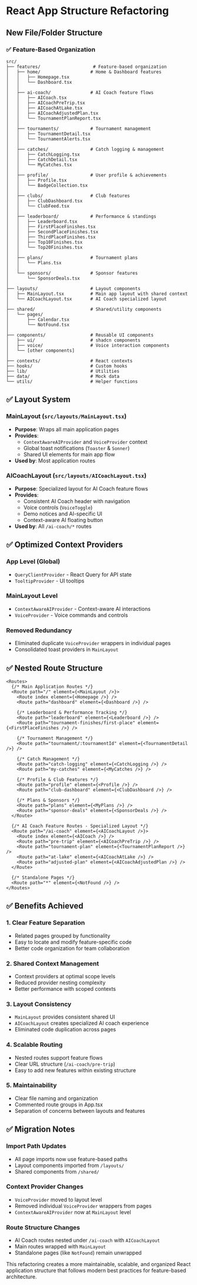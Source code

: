 # React App Structure Refactoring

## New File/Folder Structure

### ✅ Feature-Based Organization

```
src/
├── features/                    # Feature-based organization
│   ├── home/                   # Home & Dashboard features
│   │   ├── Homepage.tsx        
│   │   └── Dashboard.tsx       
│   │
│   ├── ai-coach/               # AI Coach feature flows
│   │   ├── AICoach.tsx         
│   │   ├── AICoachPreTrip.tsx  
│   │   ├── AICoachAtLake.tsx   
│   │   ├── AICoachAdjustedPlan.tsx
│   │   └── TournamentPlanReport.tsx
│   │
│   ├── tournaments/            # Tournament management
│   │   ├── TournamentDetail.tsx
│   │   └── TournamentAlerts.tsx
│   │
│   ├── catches/                # Catch logging & management
│   │   ├── CatchLogging.tsx    
│   │   ├── CatchDetail.tsx     
│   │   └── MyCatches.tsx       
│   │
│   ├── profile/                # User profile & achievements
│   │   ├── Profile.tsx         
│   │   └── BadgeCollection.tsx 
│   │
│   ├── clubs/                  # Club features
│   │   ├── ClubDashboard.tsx   
│   │   └── ClubFeed.tsx        
│   │
│   ├── leaderboard/            # Performance & standings
│   │   ├── Leaderboard.tsx     
│   │   ├── FirstPlaceFinishes.tsx
│   │   ├── SecondPlaceFinishes.tsx
│   │   ├── ThirdPlaceFinishes.tsx
│   │   ├── Top10Finishes.tsx   
│   │   └── Top20Finishes.tsx   
│   │
│   ├── plans/                  # Tournament plans
│   │   └── Plans.tsx           
│   │
│   └── sponsors/               # Sponsor features
│       └── SponsorDeals.tsx    
│
├── layouts/                    # Layout components
│   ├── MainLayout.tsx          # Main app layout with shared context
│   └── AICoachLayout.tsx       # AI Coach specialized layout
│
├── shared/                     # Shared/utility components
│   └── pages/                  
│       ├── Calendar.tsx        
│       └── NotFound.tsx        
│
├── components/                 # Reusable UI components
│   ├── ui/                     # shadcn components
│   ├── voice/                  # Voice interaction components
│   └── [other components]      
│
├── contexts/                   # React contexts
├── hooks/                      # Custom hooks
├── lib/                        # Utilities
├── data/                       # Mock data
└── utils/                      # Helper functions
```

## ✅ Layout System

### MainLayout (`src/layouts/MainLayout.tsx`)
- **Purpose**: Wraps all main application pages
- **Provides**: 
  - `ContextAwareAIProvider` and `VoiceProvider` context
  - Global toast notifications (`Toaster` & `Sonner`)
  - Shared UI elements for main app flow
- **Used by**: Most application routes

### AICoachLayout (`src/layouts/AICoachLayout.tsx`)
- **Purpose**: Specialized layout for AI Coach feature flows
- **Provides**:
  - Consistent AI Coach header with navigation
  - Voice controls (`VoiceToggle`)
  - Demo notices and AI-specific UI
  - Context-aware AI floating button
- **Used by**: All `/ai-coach/*` routes

## ✅ Optimized Context Providers

### App Level (Global)
- `QueryClientProvider` - React Query for API state
- `TooltipProvider` - UI tooltips

### MainLayout Level
- `ContextAwareAIProvider` - Context-aware AI interactions
- `VoiceProvider` - Voice commands and controls

### Removed Redundancy
- Eliminated duplicate `VoiceProvider` wrappers in individual pages
- Consolidated toast providers in `MainLayout`

## ✅ Nested Route Structure

```tsx
<Routes>
  {/* Main Application Routes */}
  <Route path="/" element={<MainLayout />}>
    <Route index element={<Homepage />} />
    <Route path="dashboard" element={<Dashboard />} />
    
    {/* Leaderboard & Performance Tracking */}
    <Route path="leaderboard" element={<Leaderboard />} />
    <Route path="tournament-finishes/first-place" element={<FirstPlaceFinishes />} />
    
    {/* Tournament Management */}
    <Route path="tournament/:tournamentId" element={<TournamentDetail />} />
    
    {/* Catch Management */}
    <Route path="catch-logging" element={<CatchLogging />} />
    <Route path="my-catches" element={<MyCatches />} />
    
    {/* Profile & Club Features */}
    <Route path="profile" element={<Profile />} />
    <Route path="club-dashboard" element={<ClubDashboard />} />
    
    {/* Plans & Sponsors */}
    <Route path="plans" element={<MyPlans />} />
    <Route path="sponsor-deals" element={<SponsorDeals />} />
  </Route>

  {/* AI Coach Feature Routes - Specialized Layout */}
  <Route path="/ai-coach" element={<AICoachLayout />}>
    <Route index element={<AICoach />} />
    <Route path="pre-trip" element={<AICoachPreTrip />} />
    <Route path="tournament-plan" element={<TournamentPlanReport />} />
    <Route path="at-lake" element={<AICoachAtLake />} />
    <Route path="adjusted-plan" element={<AICoachAdjustedPlan />} />
  </Route>

  {/* Standalone Pages */}
  <Route path="*" element={<NotFound />} />
</Routes>
```

## ✅ Benefits Achieved

### 1. **Clear Feature Separation**
- Related pages grouped by functionality
- Easy to locate and modify feature-specific code
- Better code organization for team collaboration

### 2. **Shared Context Management**
- Context providers at optimal scope levels
- Reduced provider nesting complexity
- Better performance with scoped contexts

### 3. **Layout Consistency**
- `MainLayout` provides consistent shared UI
- `AICoachLayout` creates specialized AI coach experience
- Eliminated code duplication across pages

### 4. **Scalable Routing**
- Nested routes support feature flows
- Clear URL structure (`/ai-coach/pre-trip`)
- Easy to add new features within existing structure

### 5. **Maintainability**
- Clear file naming and organization
- Commented route groups in App.tsx
- Separation of concerns between layouts and features

## ✅ Migration Notes

### Import Path Updates
- All page imports now use feature-based paths
- Layout components imported from `/layouts/`
- Shared components from `/shared/`

### Context Provider Changes
- `VoiceProvider` moved to layout level
- Removed individual `VoiceProvider` wrappers from pages
- `ContextAwareAIProvider` now at `MainLayout` level

### Route Structure Changes
- AI Coach routes nested under `/ai-coach` with `AICoachLayout`
- Main routes wrapped with `MainLayout`
- Standalone pages (like `NotFound`) remain unwrapped

This refactoring creates a more maintainable, scalable, and organized React application structure that follows modern best practices for feature-based architecture.